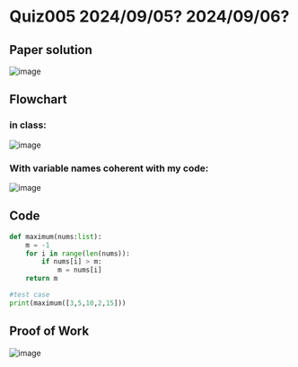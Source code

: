 # Quiz005 2024/09/05? 2024/09/06?

## Paper solution
![image](https://github.com/user-attachments/assets/f0232d5f-d93b-44db-9453-34615d1054d7)

## Flowchart
### in class:
![image](https://github.com/user-attachments/assets/a784efdb-f4ca-4c05-8795-bf97628828ae)

### With variable names coherent with my code:
![image](https://github.com/user-attachments/assets/2a998c51-2aa0-418b-8fe2-9cfd46fa9a4b)


## Code
```.py
def maximum(nums:list):
    m = -1
    for i in range(len(nums)):
        if nums[i] > m:
            m = nums[i]
    return m

#test case
print(maximum([3,5,10,2,15]))
```

## Proof of Work
![image](https://github.com/user-attachments/assets/d84c574d-38b6-4aef-92e2-bf3477f1a486)

